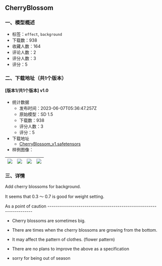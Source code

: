 ## CherryBlossom
### 一、模型概述

- 标签：`effect`, `background`
- 下载数：938
- 收藏人数：164
- 评论人数：2
- 评分人数：3
- 评分：5

### 二、下载地址（共1个版本）

#### [版本1/共1个版本] v1.0

- 统计数据
  - 发布时间：2023-06-07T05:36:47.257Z
  - 原始模型：SD 1.5
  - 下载数：938
  - 评分人数：3
  - 评分：5
- 下载地址
  - [CherryBlossom_v1.safetensors](https://civitai.com/api/download/models/84559)
- 样例图像：

| <img src="https://image.civitai.com/xG1nkqKTMzGDvpLrqFT7WA/fd935fef-3eb2-4038-84a0-89798bde9368/width=450/1060323.jpeg" /> | <img src="https://image.civitai.com/xG1nkqKTMzGDvpLrqFT7WA/85e57809-3e9a-40f1-8af5-9e95a9cb28d4/width=450/1059910.jpeg" /> | <img src="https://image.civitai.com/xG1nkqKTMzGDvpLrqFT7WA/a0502134-0066-4e58-9073-4f4e5c30c902/width=450/1058524.jpeg" /> | <img src="https://image.civitai.com/xG1nkqKTMzGDvpLrqFT7WA/185c6da2-2155-4b29-b66f-f11c5bed0ae5/width=450/981194.jpeg" /> |
| ---- | ---- | ---- | ---- |


### 三、详情
<p>Add cherry blossoms for background.</p><p>It seems that 0.3 ～ 0.7 is good for weight setting.</p><p>As a point of caution ----------------------------------------------------------------------</p><ul><li><p>Cherry blossoms are sometimes big.</p></li><li><p>There are times when the cherry blossoms are growing from the bottom.</p></li><li><p>It may affect the pattern of clothes. (flower pattern)</p></li><li><p>There are no plans to improve the above as a specification</p></li><li><p>sorry for being out of season</p></li></ul>